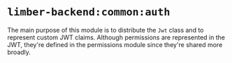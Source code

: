 # `limber-backend:common:auth`

The main purpose of this module is to distribute the `Jwt` class
and to represent custom JWT claims.
Although permissions are represented in the JWT, they're defined in the permissions module
since they're shared more broadly.
